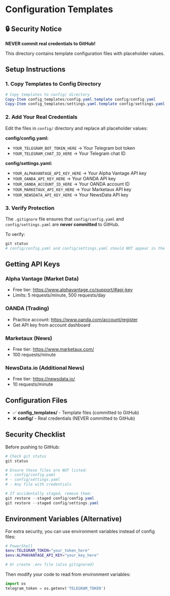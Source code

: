 # Configuration Templates

## 🔒 Security Notice

**NEVER commit real credentials to GitHub!**

This directory contains template configuration files with placeholder values.

## Setup Instructions

### 1. Copy Templates to Config Directory

```powershell
# Copy templates to config/ directory
Copy-Item config_templates/config.yaml.template config/config.yaml
Copy-Item config_templates/settings.yaml.template config/settings.yaml
```

### 2. Add Your Real Credentials

Edit the files in `config/` directory and replace all placeholder values:

**config/config.yaml:**
- `YOUR_TELEGRAM_BOT_TOKEN_HERE` → Your Telegram bot token
- `YOUR_TELEGRAM_CHAT_ID_HERE` → Your Telegram chat ID

**config/settings.yaml:**
- `YOUR_ALPHAVANTAGE_API_KEY_HERE` → Your Alpha Vantage API key
- `YOUR_OANDA_API_KEY_HERE` → Your OANDA API key
- `YOUR_OANDA_ACCOUNT_ID_HERE` → Your OANDA account ID
- `YOUR_MARKETAUX_API_KEY_HERE` → Your Marketaux API key
- `YOUR_NEWSDATA_API_KEY_HERE` → Your NewsData API key

### 3. Verify Protection

The `.gitignore` file ensures that `config/config.yaml` and `config/settings.yaml` are **never committed** to GitHub.

To verify:
```powershell
git status
# config/config.yaml and config/settings.yaml should NOT appear in the list
```

## Getting API Keys

### Alpha Vantage (Market Data)
- Free tier: https://www.alphavantage.co/support/#api-key
- Limits: 5 requests/minute, 500 requests/day

### OANDA (Trading)
- Practice account: https://www.oanda.com/account/register
- Get API key from account dashboard

### Marketaux (News)
- Free tier: https://www.marketaux.com/
- 100 requests/minute

### NewsData.io (Additional News)
- Free tier: https://newsdata.io/
- 10 requests/minute

## Configuration Files

- ✅ **config_templates/** - Template files (committed to GitHub)
- ❌ **config/** - Real credentials (NEVER committed to GitHub)

## Security Checklist

Before pushing to GitHub:

```powershell
# Check git status
git status

# Ensure these files are NOT listed:
# - config/config.yaml
# - config/settings.yaml
# - Any file with credentials

# If accidentally staged, remove them:
git restore --staged config/config.yaml
git restore --staged config/settings.yaml
```

## Environment Variables (Alternative)

For extra security, you can use environment variables instead of config files:

```powershell
# PowerShell
$env:TELEGRAM_TOKEN="your_token_here"
$env:ALPHAVANTAGE_API_KEY="your_key_here"

# Or create .env file (also gitignored)
```

Then modify your code to read from environment variables:

```python
import os
telegram_token = os.getenv('TELEGRAM_TOKEN')
```


